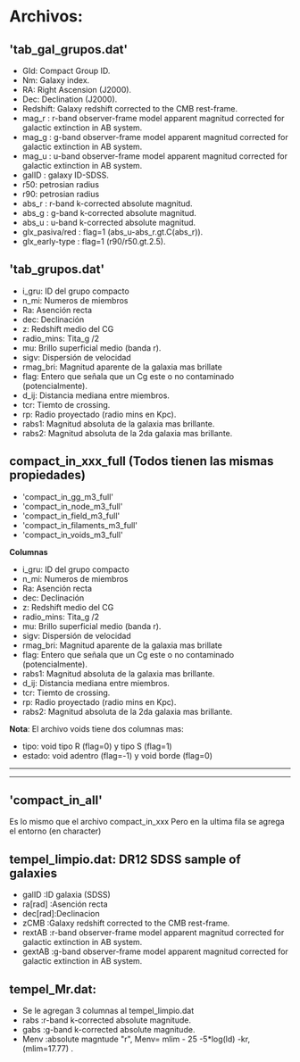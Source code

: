 # **Archivos:**
## **'tab_gal_grupos.dat'**

- GId: Compact Group ID. 
- Nm: Galaxy index.
- RA: Right Ascension (J2000).
- Dec: Declination (J2000).
- Redshift: Galaxy redshift corrected to the CMB rest-frame.
- mag_r : r-band observer-frame model apparent magnitud corrected for galactic extinction in AB system.
- mag_g : g-band observer-frame model apparent magnitud corrected for galactic extinction in AB system.
- mag_u : u-band observer-frame model apparent magnitud corrected for galactic extinction in AB system.
- galID : galaxy ID-SDSS.  
- r50: petrosian radius
- r90: petrosian radius
- abs_r : r-band k-corrected absolute magnitud.
- abs_g : g-band k-corrected absolute magnitud.
- abs_u : u-band k-corrected absolute magnitud.
- glx_pasiva/red : flag=1 (abs_u-abs_r.gt.C(abs_r)).
- glx_early-type : flag=1 (r90/r50.gt.2.5).

## **'tab_grupos.dat'**

- i_gru: ID del grupo compacto
- n_mi:  Numeros de miembros 
- Ra:    Asención recta
- dec:   Declinación
- z:     Redshift medio del CG
- radio_mins: Tita_g /2 
- mu:    Brillo superficial medio (banda r).
- sigv:  Dispersión de velocidad
- rmag_bri: Magnitud aparente de la galaxia mas brillate  
- flag: Entero que señala que un Cg este o no contaminado (potencialmente). 
- d_ij: Distancia mediana entre miembros. 
- tcr:  Tiemto de crossing.
- rp:   Radio proyectado (radio mins en Kpc).
- rabs1: Magnitud absoluta de la galaxia mas brillante.
- rabs2: Magnitud absoluta de la 2da galaxia mas brillante. 


## **compact_in_xxx_full** (Todos tienen las mismas propiedades)

- 'compact_in_gg_m3_full'
- 'compact_in_node_m3_full'
- 'compact_in_field_m3_full'
- 'compact_in_filaments_m3_full'
- 'compact_in_voids_m3_full'

**Columnas**
- i_gru: ID del grupo compacto
- n_mi:  Numeros de miembros 
- Ra:    Asención recta
- dec:   Declinación
- z:     Redshift medio del CG
- radio_mins: Tita_g /2 
- mu:    Brillo superficial medio (banda r).
- sigv:  Dispersión de velocidad
- rmag_bri: Magnitud aparente de la galaxia mas brillate  
- flag: Entero que señala que un Cg este o no contaminado (potencialmente).
- rabs1: Magnitud absoluta de la galaxia mas brillante. 
- d_ij: Distancia mediana entre miembros. 
- tcr:  Tiemto de crossing.
- rp:   Radio proyectado (radio mins en Kpc).
- rabs2: Magnitud absoluta de la 2da galaxia mas brillante. 

**Nota**: El archivo voids tiene dos columnas mas:
- tipo: void tipo R (flag=0) y tipo S (flag=1)
- estado: void adentro (flag=-1) y void borde (flag=0)
*********************************************************************************************************
*********************************************************************************************************
## **'compact_in_all'**
Es lo mismo que el archivo compact_in_xxx Pero en la ultima fila se agrega el entorno (en character)

## **tempel_limpio.dat**: DR12 SDSS sample of galaxies
- galID   :ID galaxia (SDSS)
- ra[rad] :Asención recta
- dec[rad]:Declinacion
- zCMB   :Galaxy redshift corrected to the CMB rest-frame.
- rextAB :r-band observer-frame model apparent magnitud corrected for galactic extinction in AB system.
- gextAB :g-band observer-frame model apparent magnitud corrected for galactic extinction in AB system.

## **tempel_Mr.dat**: 
- Se le agregan 3 columnas al tempel_limpio.dat
- rabs :r-band k-corrected absolute magnitude.
- gabs :g-band k-corrected absolute magnitude.
- Menv :absolute magntude "r", Menv= mlim - 25 -5*log(ld) -kr, (mlim=17.77) .

